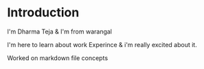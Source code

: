 # Introduction

I'm Dharma Teja & I'm from warangal

I'm here to learn about work Experince & i'm really excited about it.

Worked on markdown file concepts
